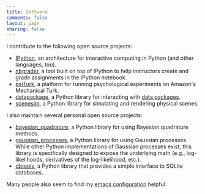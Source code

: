 ```yaml
---
title: Software
comments: false
layout: page
sharing: false
---
```


I contribute to the following open source projects:

* [IPython](http://ipython.org/), an architecture for interactive
  computing in Python (and other languages, too).
* [nbgrader](https://github.com/jupyter/nbgrader), a tool built on top
  of IPython to help instructors create and grade assignments in the
  IPython notebook.
* [psiTurk](http://psiturk.org/), a platform for running psychological
  experiments on Amazon's Mechanical Turk.
* [datapackage](https://github.com/tryggvib/datapackage), a Python
  library for interacting with
  [data packages](http://dataprotocols.org/data-packages/).
* [scenesim](http://web.mit.edu/~pbatt/www/scenesim-doc/), a Python
  library for simulating and rendering physical scenes.

I also maintain several personal open source projects:

* [bayesian_quadrature](http://jhamrick.github.io/bayesian-quadrature/),
  a Python library for using Bayesian quadrature methods.
* [gaussian_processes](http://jhamrick.github.io/gaussian_processes/), a
  Python library for using Gaussian processes. While other Python
  implementations of Gaussian processes exist, this library is
  specifically designed to expose the underlying math (e.g.,
  log-likelihoods, derivatives of the log-likelihood, etc.).
* [dbtools](http://jhamrick.github.io/dbtools/), a Python library that
  provides a simple interface to SQLite databases.

Many people also seem to find my
[emacs configuration](https://github.com/jhamrick/emacs) helpful.
